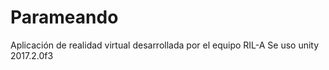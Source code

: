 # Parameando
Aplicación de realidad virtual desarrollada por el equipo RIL-A
Se uso unity 2017.2.0f3
